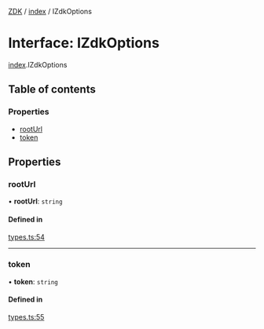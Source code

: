 [ZDK](../README.md) / [index](../modules/index.md) / IZdkOptions

# Interface: IZdkOptions

[index](../modules/index.md).IZdkOptions

## Table of contents

### Properties

- [rootUrl](index.IZdkOptions.md#rooturl)
- [token](index.IZdkOptions.md#token)

## Properties

### rootUrl

• **rootUrl**: `string`

#### Defined in

[types.ts:54](https://github.com/innovtech-developers/zdk/blob/e93f80c6da43b38f329b603694abcf30af4f5a5d/src/types.ts#L54)

___

### token

• **token**: `string`

#### Defined in

[types.ts:55](https://github.com/innovtech-developers/zdk/blob/e93f80c6da43b38f329b603694abcf30af4f5a5d/src/types.ts#L55)
